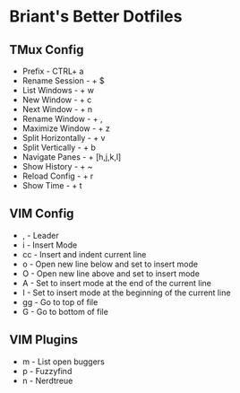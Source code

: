 # Briant's Better Dotfiles

## TMux Config
- Prefix - CTRL+ a
- Rename Session - <Prefix> + $
- List Windows - <Prefix> + w
- New Window - <Prefix> + c
- Next Window - <Prefix> + n
- Rename Window - <Prefix> + ,
- Maximize Window - <Prefix> + z
- Split Horizontally - <Prefix> + v
- Split Vertically - <Prefix> + b
- Navigate Panes - <Prefix> + [h,j,k,l]
- Show History - <Prefix> + ~
- Reload Config - <Prefix> + r
- Show Time - <Prefix> + t

## VIM Config
- , - Leader
- i - Insert Mode
- cc - Insert and indent current line
- o - Open new line below and set to insert mode
- O - Open new line above and set to insert mode
- A - Set to insert mode at the end of the current line
- I - Set to insert mode at the beginning of the current line
- gg - Go to top of file
- G - Go to bottom of file

## VIM Plugins
- <Leader> m - List open buggers
- <CTRL> p - Fuzzyfind
- <CTRL> n - Nerdtreue
